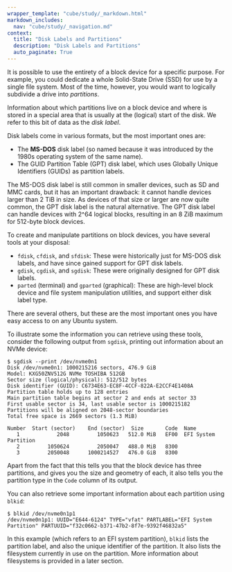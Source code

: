 ```yaml
---
wrapper_template: "cube/study/_markdown.html"
markdown_includes:
  nav: "cube/study/_navigation.md"
context:
  title: "Disk Labels and Partitions"
  description: "Disk Labels and Partitions"
  auto_paginate: True
---
```


It is possible to use the entirety of a block device for a specific
purpose. For example, you could dedicate a whole Solid-State Drive
(SSD) for use by a single file system. Most of the time, however, you
would want to logically subdivide a drive into *partitions*.

Information about which partitions live on a block device and where is stored in
a special area that is usually at the (logical) start of the
disk. We refer to this bit of data as the *disk label*.

Disk labels come in various formats, but the most important ones are:

* The **MS-DOS** disk label (so named because it was introduced by the
  1980s operating system of the same name).
* The GUID Partition Table (GPT) disk label, which uses Globally Unique Identifiers (GUIDs) as partition labels.
  
The MS-DOS disk label is still common in smaller devices, such as SD
and MMC cards, but it has an important drawback: it cannot handle
devices larger than 2 TiB in size. As devices of that size or larger
are now quite common, the GPT disk label is the natural alternative.
The GPT disk label can handle devices with 2^64 logical blocks, resulting in an 8 ZiB maximum for 512-byte block devices.

To create and manipulate partitions on block devices, you have several
tools at your disposal:

* `fdisk`, `cfdisk`, and `sfdisk`: These were historically just for
  MS-DOS disk labels, and have since gained support for GPT disk
  labels.
* `gdisk`, `cgdisk`, and `sgdisk`: These were originally designed for
  GPT disk labels.
* `parted` (terminal) and `gparted` (graphical): These are high-level
  block device and file system manipulation utilities, and support
  either disk label type.

There are several others, but these are the most important ones you
have easy access to on any Ubuntu system.

To illustrate some the information you can retrieve using these tools,
consider the following output from `sgdisk`, printing out information
about an NVMe device:

```
$ sgdisk --print /dev/nvme0n1
Disk /dev/nvme0n1: 1000215216 sectors, 476.9 GiB
Model: KXG50ZNV512G NVMe TOSHIBA 512GB         
Sector size (logical/physical): 512/512 bytes
Disk identifier (GUID): C6734E63-EC8F-4CCF-822A-E2CCF4E1408A
Partition table holds up to 128 entries
Main partition table begins at sector 2 and ends at sector 33
First usable sector is 34, last usable sector is 1000215182
Partitions will be aligned on 2048-sector boundaries
Total free space is 2669 sectors (1.3 MiB)

Number  Start (sector)    End (sector)  Size       Code  Name
   1            2048         1050623   512.0 MiB   EF00  EFI System Partition
   2         1050624         2050047   488.0 MiB   8300  
   3         2050048      1000214527   476.0 GiB   8300  
```

Apart from the fact that this tells you that the block device has
three partitions, and gives you the size and geometry of each, it also
tells you the partition type in the `Code` column of its output. 

You can also retrieve some important information about each partition
using `blkid`:

```
$ blkid /dev/nvme0n1p1
/dev/nvme0n1p1: UUID="E644-6124" TYPE="vfat" PARTLABEL="EFI System Partition" PARTUUID="f32c0662-b371-47b2-8f7e-9392f46832a5"
```

In this example (which refers to an EFI system partition),
`blkid` lists the partition label, and also the unique identifier of
the partition. It also lists the filesystem currently in use on the
partition. More information about filesystems is provided in a later section.
